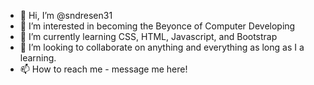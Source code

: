 - 👋 Hi, I’m @sndresen31
- 👀 I’m interested in becoming the Beyonce of Computer Developing
- 🌱 I’m currently learning CSS, HTML, Javascript, and Bootstrap
- 💞️ I’m looking to collaborate on anything and everything as long as I a learning.
- 📫 How to reach me - message me here!

<!---
sndresen31/sndresen31 is a ✨ special ✨ repository because its `README.md` (this file) appears on your GitHub profile.
You can click the Preview link to take a look at your changes.
--->
